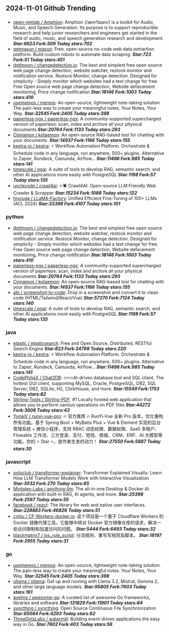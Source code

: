 ## 2024-11-01 Github Trending

### 
* [open-mmlab / Amphion](https://github.com/open-mmlab/Amphion): Amphion (/æmˈfaɪən/) is a toolkit for Audio, Music, and Speech Generation. Its purpose is to support reproducible research and help junior researchers and engineers get started in the field of audio, music, and speech generation research and development. ***Star:6923 Fork:509 Today stars:702***
* [getmaxun / maxun](https://github.com/getmaxun/maxun): Free, open-source no-code web data extraction platform. Build custom robots to automate data scraping. ***Star:723 Fork:51 Today stars:451***
* [dgtlmoon / changedetection.io](https://github.com/dgtlmoon/changedetection.io): The best and simplest free open source web page change detection, website watcher, restock monitor and notification service. Restock Monitor, change detection. Designed for simplicity - Simply monitor which websites had a text change for free. Free Open source web page change detection, Website defacement monitoring, Price change notification ***Star:18146 Fork:1003 Today stars:410***
* [usememos / memos](https://github.com/usememos/memos): An open-source, lightweight note-taking solution. The pain-less way to create your meaningful notes. Your Notes, Your Way. ***Star:32545 Fork:2405 Today stars:398***
* [paperless-ngx / paperless-ngx](https://github.com/paperless-ngx/paperless-ngx): A community-supported supercharged version of paperless: scan, index and archive all your physical documents ***Star:20764 Fork:1133 Today stars:293***
* [Cinnamon / kotaemon](https://github.com/Cinnamon/kotaemon): An open-source RAG-based tool for chatting with your documents. ***Star:14937 Fork:1166 Today stars:155***
* [kestra-io / kestra](https://github.com/kestra-io/kestra): ⚡ Workflow Automation Platform. Orchestrate & Schedule code in any language, run anywhere, 500+ plugins. Alternative to Zapier, Rundeck, Camunda, Airflow... ***Star:11498 Fork:985 Today stars:141***
* [timescale / pgai](https://github.com/timescale/pgai): A suite of tools to develop RAG, semantic search, and other AI applications more easily with PostgreSQL ***Star:1198 Fork:57 Today stars:135***
* [unclecode / crawl4ai](https://github.com/unclecode/crawl4ai): 🔥🕷️ Crawl4AI: Open-source LLM Friendly Web Crawler & Scrapper ***Star:15234 Fork:1088 Today stars:122***
* [hiyouga / LLaMA-Factory](https://github.com/hiyouga/LLaMA-Factory): Unified Efficient Fine-Tuning of 100+ LLMs (ACL 2024) ***Star:33398 Fork:4107 Today stars:101***

### python
* [dgtlmoon / changedetection.io](https://github.com/dgtlmoon/changedetection.io): The best and simplest free open source web page change detection, website watcher, restock monitor and notification service. Restock Monitor, change detection. Designed for simplicity - Simply monitor which websites had a text change for free. Free Open source web page change detection, Website defacement monitoring, Price change notification ***Star:18146 Fork:1003 Today stars:410***
* [paperless-ngx / paperless-ngx](https://github.com/paperless-ngx/paperless-ngx): A community-supported supercharged version of paperless: scan, index and archive all your physical documents ***Star:20764 Fork:1133 Today stars:293***
* [Cinnamon / kotaemon](https://github.com/Cinnamon/kotaemon): An open-source RAG-based tool for chatting with your documents. ***Star:14937 Fork:1166 Today stars:155***
* [abi / screenshot-to-code](https://github.com/abi/screenshot-to-code): Drop in a screenshot and convert it to clean code (HTML/Tailwind/React/Vue) ***Star:57270 Fork:7124 Today stars:140***
* [timescale / pgai](https://github.com/timescale/pgai): A suite of tools to develop RAG, semantic search, and other AI applications more easily with PostgreSQL ***Star:1198 Fork:57 Today stars:135***

### java
* [elastic / elasticsearch](https://github.com/elastic/elasticsearch): Free and Open Source, Distributed, RESTful Search Engine ***Star:823 Fork:24798 Today stars:220***
* [kestra-io / kestra](https://github.com/kestra-io/kestra): ⚡ Workflow Automation Platform. Orchestrate & Schedule code in any language, run anywhere, 500+ plugins. Alternative to Zapier, Rundeck, Camunda, Airflow... ***Star:11498 Fork:985 Today stars:141***
* [CodePhiliaX / Chat2DB](https://github.com/CodePhiliaX/Chat2DB): 🔥🔥🔥AI-driven database tool and SQL client, The hottest GUI client, supporting MySQL, Oracle, PostgreSQL, DB2, SQL Server, DB2, SQLite, H2, ClickHouse, and more. ***Star:15549 Fork:1753 Today stars:82***
* [Stirling-Tools / Stirling-PDF](https://github.com/Stirling-Tools/Stirling-PDF): #1 Locally hosted web application that allows you to perform various operations on PDF files ***Star:44272 Fork:3608 Today stars:43***
* [YunaiV / ruoyi-vue-pro](https://github.com/YunaiV/ruoyi-vue-pro): 🔥 官方推荐 🔥 RuoYi-Vue 全新 Pro 版本，优化重构所有功能。基于 Spring Boot + MyBatis Plus + Vue & Element 实现的后台管理系统 + 微信小程序，支持 RBAC 动态权限、数据权限、SaaS 多租户、Flowable 工作流、三方登录、支付、短信、商城、CRM、ERP、AI 大模型等功能。你的 ⭐️ Star ⭐️，是作者生发的动力！ ***Star:27550 Fork:5887 Today stars:30***

### javascript
* [poloclub / transformer-explainer](https://github.com/poloclub/transformer-explainer): Transformer Explained Visually: Learn How LLM Transformer Models Work with Interactive Visualization ***Star:3032 Fork:270 Today stars:65***
* [Mintplex-Labs / anything-llm](https://github.com/Mintplex-Labs/anything-llm): The all-in-one Desktop & Docker AI application with built-in RAG, AI agents, and more. ***Star:25398 Fork:2567 Today stars:55***
* [facebook / react](https://github.com/facebook/react): The library for web and native user interfaces. ***Star:228883 Fork:46826 Today stars:51***
* [cmliu / CF-Workers-docker.io](https://github.com/cmliu/CF-Workers-docker.io): 这个项目是一个基于 Cloudflare Workers 的 Docker 镜像代理工具。它能够中转对 Docker 官方镜像仓库的请求，解决一些访问限制和加速访问的问题。 ***Star:5444 Fork:6493 Today stars:32***
* [blackmatrix7 / ios_rule_script](https://github.com/blackmatrix7/ios_rule_script): 分流规则、重写写规则及脚本。 ***Star:18197 Fork:2955 Today stars:31***

### go
* [usememos / memos](https://github.com/usememos/memos): An open-source, lightweight note-taking solution. The pain-less way to create your meaningful notes. Your Notes, Your Way. ***Star:32545 Fork:2405 Today stars:398***
* [ollama / ollama](https://github.com/ollama/ollama): Get up and running with Llama 3.2, Mistral, Gemma 2, and other large language models. ***Star:95805 Fork:7603 Today stars:161***
* [avelino / awesome-go](https://github.com/avelino/awesome-go): A curated list of awesome Go frameworks, libraries and software ***Star:131829 Fork:11901 Today stars:84***
* [syncthing / syncthing](https://github.com/syncthing/syncthing): Open Source Continuous File Synchronization ***Star:65084 Fork:4293 Today stars:62***
* [ThreeDotsLabs / watermill](https://github.com/ThreeDotsLabs/watermill): Building event-driven applications the easy way in Go. ***Star:7602 Fork:403 Today stars:56***
